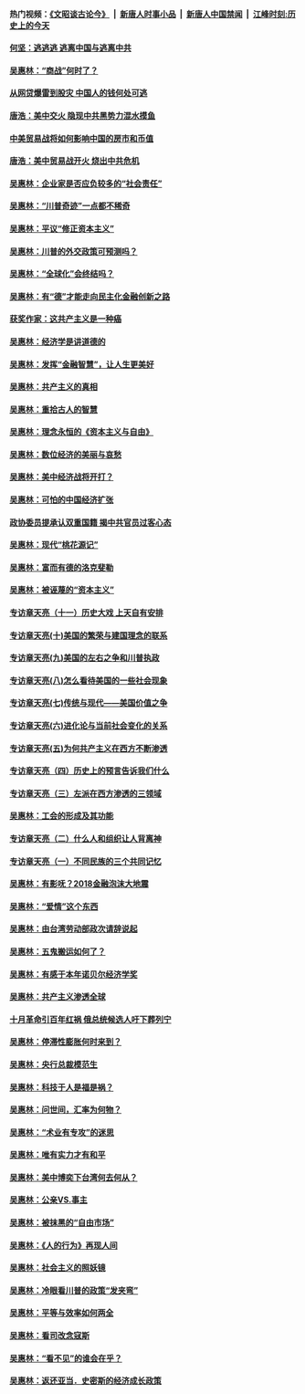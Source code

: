 #### 热门视频：[《文昭谈古论今》](https://github.com/gfw-breaker/wenzhao/blob/master/README.md?t=11080932) &nbsp;|&nbsp; [新唐人时事小品](https://github.com/gfw-breaker/ntdtv-comedy/blob/master/README.md?t=11080932) &nbsp;|&nbsp; [新唐人中国禁闻](https://github.com/gfw-breaker/ntdtv-news/blob/master/README.md?t=11080932) &nbsp;|&nbsp; [江峰时刻:历史上的今天](https://github.com/gfw-breaker/today-in-history/blob/master/README.md?t=11080932) 

#### [何坚：逃逃逃 逃离中国与逃离中共](../pages/nsc423/n10592891.md?t=11080932) 

#### [吴惠林：“商战”何时了？](../pages/nsc423/n10573558.md?t=11080932) 

#### [从网贷爆雷到股灾 中国人的钱何处可逃](../pages/nsc423/n10572800.md?t=11080932) 

#### [唐浩：美中交火 隐现中共黑势力混水摸鱼](../pages/nsc423/n10544040.md?t=11080932) 

#### [中美贸易战将如何影响中国的房市和币值](../pages/nsc423/n10543697.md?t=11080932) 

#### [唐浩：美中贸易战开火 烧出中共危机](../pages/nsc423/n10540126.md?t=11080932) 

#### [吴惠林：企业家是否应负较多的“社会责任”](../pages/nsc423/n10535022.md?t=11080932) 

#### [吴惠林：“川普奇迹”一点都不稀奇](../pages/nsc423/n10512808.md?t=11080932) 

#### [吴惠林：平议“修正资本主义”](../pages/nsc423/n10495724.md?t=11080932) 

#### [吴惠林：川普的外交政策可预测吗？](../pages/nsc423/n10462387.md?t=11080932) 

#### [吴惠林：“全球化”会终结吗？](../pages/nsc423/n10452838.md?t=11080932) 

#### [吴惠林：有“德”才能走向民主化金融创新之路](../pages/nsc423/n10432292.md?t=11080932) 

#### [获奖作家：这共产主义是一种癌](../pages/nsc423/n10431541.md?t=11080932) 

#### [吴惠林：经济学是讲道德的](../pages/nsc423/n10398014.md?t=11080932) 

#### [吴惠林：发挥“金融智慧”，让人生更美好](../pages/nsc423/n10375019.md?t=11080932) 

#### [吴惠林：共产主义的真相](../pages/nsc423/n10351394.md?t=11080932) 

#### [吴惠林：重拾古人的智慧](../pages/nsc423/n10337691.md?t=11080932) 

#### [吴惠林：理念永恒的《资本主义与自由》](../pages/nsc423/n10316274.md?t=11080932) 

#### [吴惠林：数位经济的美丽与哀愁](../pages/nsc423/n10292946.md?t=11080932) 

#### [吴惠林：美中经济战将开打？](../pages/nsc423/n10258825.md?t=11080932) 

#### [吴惠林：可怕的中国经济扩张](../pages/nsc423/n10219147.md?t=11080932) 

#### [政协委员提承认双重国籍 揭中共官员过客心态](../pages/nsc423/n10208809.md?t=11080932) 

#### [吴惠林：现代“桃花源记”](../pages/nsc423/n10185234.md?t=11080932) 

#### [吴惠林：富而有德的洛克斐勒](../pages/nsc423/n10142264.md?t=11080932) 

#### [吴惠林：被诬蔑的“资本主义”](../pages/nsc423/n10124816.md?t=11080932) 

#### [专访章天亮（十一）历史大戏 上天自有安排](../pages/nsc423/n10094905.md?t=11080932) 

#### [专访章天亮(十)美国的繁荣与建国理念的联系](../pages/nsc423/n10094899.md?t=11080932) 

#### [专访章天亮(九)美国的左右之争和川普执政](../pages/nsc423/n10094889.md?t=11080932) 

#### [专访章天亮(八)怎么看待美国的一些社会现象](../pages/nsc423/n10094857.md?t=11080932) 

#### [专访章天亮(七)传统与现代——美国价值之争](../pages/nsc423/n10093140.md?t=11080932) 

#### [专访章天亮(六)进化论与当前社会变化的关系](../pages/nsc423/n10092036.md?t=11080932) 

#### [专访章天亮(五)为何共产主义在西方不断渗透](../pages/nsc423/n10083620.md?t=11080932) 

#### [专访章天亮（四）历史上的预言告诉我们什么](../pages/nsc423/n10083606.md?t=11080932) 

#### [专访章天亮（三）左派在西方渗透的三领域](../pages/nsc423/n10081115.md?t=11080932) 

#### [吴惠林：工会的形成及其功能](../pages/nsc423/n10080633.md?t=11080932) 

#### [专访章天亮（二）什么人和组织让人背离神](../pages/nsc423/n10076637.md?t=11080932) 

#### [专访章天亮（一）不同民族的三个共同记忆](../pages/nsc423/n10074188.md?t=11080932) 

#### [吴惠林：有影呒？2018金融泡沫大地震](../pages/nsc423/n10040534.md?t=11080932) 

#### [吴惠林：“爱情”这个东西](../pages/nsc423/n10019423.md?t=11080932) 

#### [吴惠林：由台湾劳动部政次请辞说起](../pages/nsc423/n9979679.md?t=11080932) 

#### [吴惠林：五鬼搬运如何了？](../pages/nsc423/n9925338.md?t=11080932) 

#### [吴惠林：有感于本年诺贝尔经济学奖](../pages/nsc423/n9871883.md?t=11080932) 

#### [吴惠林：共产主义渗透全球](../pages/nsc423/n9812748.md?t=11080932) 

#### [十月革命引百年红祸 俄总统候选人吁下葬列宁](../pages/nsc423/n9810182.md?t=11080932) 

#### [吴惠林：停滞性膨胀何时来到？](../pages/nsc423/n9764136.md?t=11080932) 

#### [吴惠林：央行总裁模范生](../pages/nsc423/n9728134.md?t=11080932) 

#### [吴惠林：科技于人是福是祸？](../pages/nsc423/n9672982.md?t=11080932) 

#### [吴惠林：问世间，汇率为何物？](../pages/nsc423/n9621788.md?t=11080932) 

#### [吴惠林：“术业有专攻”的迷思](../pages/nsc423/n9580363.md?t=11080932) 

#### [吴惠林：唯有实力才有和平](../pages/nsc423/n9529599.md?t=11080932) 

#### [吴惠林：美中博奕下台湾何去何从？](../pages/nsc423/n9483598.md?t=11080932) 

#### [吴惠林：公亲VS.事主](../pages/nsc423/n9425637.md?t=11080932) 

#### [吴惠林：被抹黑的“自由市场”](../pages/nsc423/n9351545.md?t=11080932) 

#### [吴惠林：《人的行为》再现人间](../pages/nsc423/n9296339.md?t=11080932) 

#### [吴惠林：社会主义的照妖镜](../pages/nsc423/n9243460.md?t=11080932) 

#### [吴惠林：冷眼看川普的政策“发夹弯”](../pages/nsc423/n9120684.md?t=11080932) 

#### [吴惠林：平等与效率如何两全](../pages/nsc423/n9075430.md?t=11080932) 

#### [吴惠林：看司改念寇斯](../pages/nsc423/n9024915.md?t=11080932) 

#### [吴惠林：“看不见”的谁会在乎？](../pages/nsc423/n8977488.md?t=11080932) 

#### [吴惠林：返还亚当．史密斯的经济成长政策](../pages/nsc423/n8931896.md?t=11080932) 

